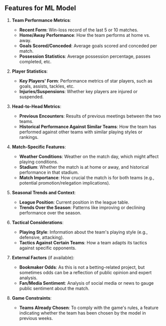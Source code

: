 ## Features for ML Model

1. **Team Performance Metrics**:
   - **Recent Form**: Win-loss record of the last 5 or 10 matches.
   - **Home/Away Performance**: How the team performs at home vs. away.
   - **Goals Scored/Conceded**: Average goals scored and conceded per match.
   - **Possession Statistics**: Average possession percentage, passes completed, etc.

2. **Player Statistics**:
   - **Key Players' Form**: Performance metrics of star players, such as goals, assists, tackles, etc.
   - **Injuries/Suspensions**: Whether key players are injured or suspended.

3. **Head-to-Head Metrics**:
   - **Previous Encounters**: Results of previous meetings between the two teams.
   - **Historical Performance Against Similar Teams**: How the team has performed against other teams with similar playing styles or rankings.

4. **Match-Specific Features**:
   - **Weather Conditions**: Weather on the match day, which might affect playing conditions.
   - **Stadium**: Whether the match is at home or away, and historical performance in that stadium.
   - **Match Importance**: How crucial the match is for both teams (e.g., potential promotion/relegation implications).

5. **Seasonal Trends and Context**:
   - **League Position**: Current position in the league table.
   - **Trends Over the Season**: Patterns like improving or declining performance over the season.

6. **Tactical Considerations**:
   - **Playing Style**: Information about the team's playing style (e.g., defensive, attacking).
   - **Tactics Against Certain Teams**: How a team adapts its tactics against specific opponents.

7. **External Factors** (if available):
   - **Bookmaker Odds**: As this is not a betting-related project, but sometimes odds can be a reflection of public opinion and expert analysis.
   - **Fan/Media Sentiment**: Analysis of social media or news to gauge public sentiment about the match.

8. **Game Constraints**:
   - **Teams Already Chosen**: To comply with the game's rules, a feature indicating whether the team has been chosen by the model in previous weeks.
